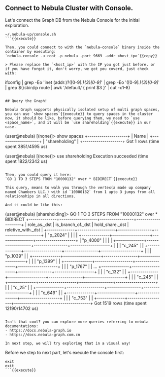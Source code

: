 ## Connect to Nebula Cluster with Console.

Let's connect the Graph DB from the Nebula Console for the initial exploration.

```
~/.nebula-up/console.sh
```{{execute}}

Then, you could connect to with the `nebula-console` binary inside the container by executing:
`nebula-console -u root -p nebula -port 9669 -addr <host_ip>`{{copy}}

> Please replace the `<host_ip>` with the IP you got just before. or if you have forgot it, don't worry, we got you coverd, just check with:
```
ifconfig | grep -Eo 'inet (addr:)?([0-9]*\.){3}[0-9]*' | grep -Eo '([0-9]*\.){3}[0-9]*' | grep $(/sbin/ip route | awk '/default/ { print $3 }' | cut -c1-8) 
```{{execute}}

## Query the Graph!

Nebula Graph supports physically isolated setup of multi graph spaces, you can use `show spaces`{{execute}} to query spaces in the cluster now, it should be like, before querying them, we need to `use <space_name>`, and it will be `use shareholding`{{execute}} in our case.

```
(user@nebula) [(none)]> show spaces
+--------------------+
| Name               |
+--------------------+
| "shareholding"     |
+--------------------+
Got 1 rows (time spent 3851/4595 us)

(user@nebula) [(none)]> use shareholding
Execution succeeded (time spent 1822/2342 us)
```

Then, you could query it here:
`GO 1 TO 3 STEPS FROM "10000132" over * BIDIRECT`{{execute}}

This query, means to walk you through the vertex(a made up company named Chambers LLC.) with id `10000132` from 1 upto 3 jumps from all relationships in all directions.

And it could be like this:
```
(user@nebula) [shareholding]> GO 1 TO 3 STEPS FROM "10000132" over * BIDIRECT
+--------------+-------------------+-----------------+--------------------+
| role_as._dst | is_branch_of._dst | hold_share._dst | reletive_with._dst |
+--------------+-------------------+-----------------+--------------------+
| "p_2024"     |                   |                 |                    |
+--------------+-------------------+-----------------+--------------------+
| "p_4000"     |                   |                 |                    |
+--------------+-------------------+-----------------+--------------------+
|              |                   | "c_245"         |                    |
+--------------+-------------------+-----------------+--------------------+
|              |                   | "p_1039"        |                    |
+--------------+-------------------+-----------------+--------------------+
|              |                   | "p_1399"        |                    |
+--------------+-------------------+-----------------+--------------------+
|              |                   | "p_1767"        |                    |
...
+--------------+-------------------+-----------------+--------------------+
|              |                   | "c_132"         |                    |
+--------------+-------------------+-----------------+--------------------+
|              |                   | "c_245"         |                    |
+--------------+-------------------+-----------------+--------------------+
|              |                   | "c_25"          |                    |
+--------------+-------------------+-----------------+--------------------+
|              |                   | "c_649"         |                    |
+--------------+-------------------+-----------------+--------------------+
|              |                   | "c_753"         |                    |
+--------------+-------------------+-----------------+--------------------+
Got 1519 rows (time spent 12190/14702 us)
```

Isn't that cool? you can explore more queries referring to nebula documentations:
- https://docs.nebula-graph.io
- https://docs.nebula-graph.com.cn

In next step, we will try exploring that in a visual way!
```

Before we step to next part, let's execute the console first:
```
exit
exit
```{{execute}}